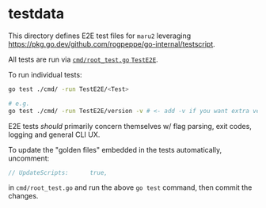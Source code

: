 # testdata

This directory defines E2E test files for `maru2` leveraging <https://pkg.go.dev/github.com/rogpeppe/go-internal/testscript>.

All tests are run via [`cmd/root_test.go` `TestE2E`](../cmd/root_test.go).

To run individual tests:

```sh
go test ./cmd/ -run TestE2E/<Test>

# e.g.
go test ./cmd/ -run TestE2E/version -v # <- add -v if you want extra verbosity / to see STDOUT and STDERR
```

E2E tests _should_ primarily concern themselves w/ flag parsing, exit codes, logging and general CLI UX.

To update the "golden files" embedded in the tests automatically, uncomment:

```go
// UpdateScripts:      true,
```

in `cmd/root_test.go` and run the above `go test` command, then commit the changes.
